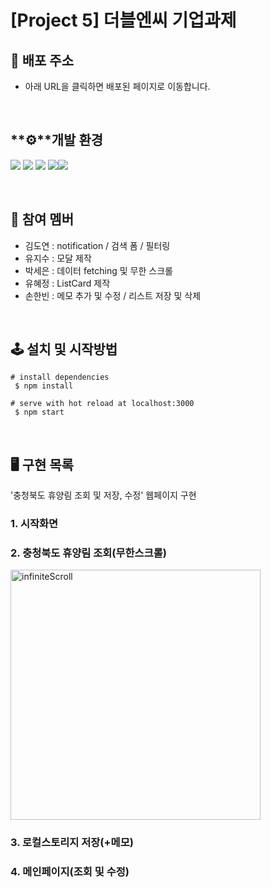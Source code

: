 # [**Project 5**] 더블엔씨 기업과제

## 🔗 배포 주소

- 아래 URL을 클릭하면 배포된 페이지로 이동합니다.

<br>

## **⚙**개발 환경

<img src="https://img.shields.io/badge/react-61DAFB?style=for-the-badge&logo=react&logoColor=black"> <img src="https://img.shields.io/badge/javascript-F7DF1E?style=for-the-badge&logo=javascript&logoColor=black"> <img src="https://img.shields.io/badge/html-E34F26?style=for-the-badge&logo=html5&logoColor=white"> <img src="https://img.shields.io/badge/css-1572B6?style=for-the-badge&logo=css3&logoColor=white"><img src="https://img.shields.io/badge/emotion/styled-C071BE.svg?&style=for-the-badge&logo=emotion&logoColor=white"></a>

<br>

## 👫 참여 멤버

- 김도연 : notification / 검색 폼 / 필터링
- 유지수 : 모달 제작
- 박세은 : 데이터 fetching 및 무한 스크롤
- 유혜정 : ListCard 제작
- 손한빈 : 메모 추가 및 수정 / 리스트 저장 및 삭제

<br>

## 🕹 설치 및 시작방법

```
# install dependencies
 $ npm install

# serve with hot reload at localhost:3000
 $ npm start
```

<br>

## 🖥️ 구현 목록

'충청북도 휴양림 조회 및 저장, 수정' 웹페이지 구현

### 1. 시작화면

### 2. 충청북도 휴양림 조회(무한스크롤)
<img src="https://user-images.githubusercontent.com/90097736/157158225-15b33807-d0fc-459f-8bd9-a653dbbbeeea.gif" height="400" alt="infiniteScroll">

### 3. 로컬스토리지 저장(+메모)

### 4. 메인페이지(조회 및 수정)

